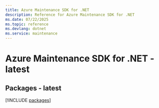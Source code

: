 ```yaml
---
title: Azure Maintenance SDK for .NET
description: Reference for Azure Maintenance SDK for .NET
ms.date: 07/22/2025
ms.topic: reference
ms.devlang: dotnet
ms.service: maintenance
---
```

# Azure Maintenance SDK for .NET - latest
## Packages - latest
[!INCLUDE [packages](maintenance-index.md)]